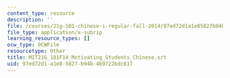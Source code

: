 ```yaml
---
content_type: resource
description: ''
file: /courses/21g-101-chinese-i-regular-fall-2014/97ed72d1a1e85827b94b469722bdc617_MIT21G_101F14_Motivating_Students_Chinese.vtt
file_type: application/x-subrip
learning_resource_types: []
ocw_type: OCWFile
resourcetype: Other
title: MIT21G_101F14_Motivating_Students_Chinese.srt
uid: 97ed72d1-a1e8-5827-b94b-469722bdc617
---
```

